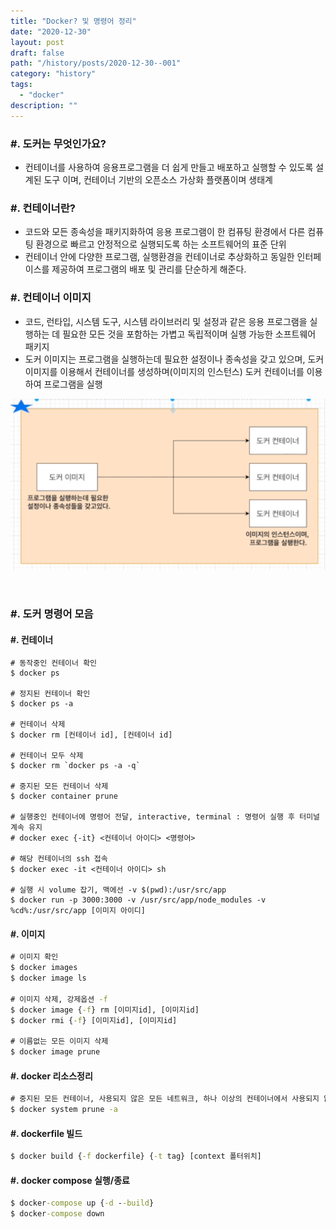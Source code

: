 ```yaml
---
title: "Docker? 및 명령어 정리"
date: "2020-12-30"
layout: post
draft: false
path: "/history/posts/2020-12-30--001"
category: "history"
tags:
  - "docker"
description: ""
---
```


### #. 도커는 무엇인가요?
- 컨테이너를 사용하여 응용프로그램을 더 쉽게 만들고 배포하고 실행할 수 있도록 설계된 도구 이며, 컨테이너 기반의 오픈소스 가상화 플랫폼이며 생태계

### #. 컨테이너란?
- 코드와 모든 종속성을 패키지화하여 응용 프로그램이 한 컴퓨팅 환경에서 다른 컴퓨팅 환경으로 빠르고 안정적으로 실행되도록 하는 소프트웨어의 표준 단위
- 컨테이너 안에 다양한 프로그램, 실행환경을 컨테이너로 추상화하고 동일한 인터페이스를 제공하여 프로그램의 배포 및 관리를 단순하게 해준다.

### #. 컨테이너 이미지
- 코드, 런타입, 시스템 도구, 시스템 라이브러리 및 설정과 같은 응용 프로그램을 실행하는 데 필요한 모든 것을 포함하는 가볍고 독립적이며 실행 가능한 소프트웨어 패키지
- 도커 이미지는 프로그램을 실행하는데 필요한 설정이나 종속성을 갖고 있으며, 도커 이미지를 이용해서 컨테이너를 생성하며(이미지의 인스턴스) 도커 컨테이너를 이용하여 프로그램을 실행

![](./001-01.PNG)

<br>

### #. 도커 명령어 모음
#### #. 컨테이너 

```
# 동작중인 컨테이너 확인
$ docker ps

# 정지된 컨테이너 확인
$ docker ps -a

# 컨테이너 삭제
$ docker rm [컨테이너 id], [컨테이너 id] 

# 컨테이너 모두 삭제
$ docker rm `docker ps -a -q`

# 중지된 모든 컨테이너 삭제
$ docker container prune

# 실행중인 컨테이너에 명령어 전달, interactive, terminal : 명령어 실행 후 터미널 계속 유지
# docker exec {-it} <컨테이너 아이디> <명령어>

# 해당 컨테이너의 ssh 접속
$ docker exec -it <컨테이너 아이디> sh

# 실행 시 volume 잡기, 맥에선 -v $(pwd):/usr/src/app
$ docker run -p 3000:3000 -v /usr/src/app/node_modules -v %cd%:/usr/src/app [이미지 아이디]

```

#### #. 이미지
```cmd
# 이미지 확인
$ docker images
$ docker image ls

# 이미지 삭제, 강제옵션 -f
$ docker image {-f} rm [이미지id], [이미지id]
$ docker rmi {-f} [이미지id], [이미지id]

# 이름없는 모든 이미지 삭제
$ docker image prune

```

#### #. docker 리소스정리
```cmd
# 중지된 모든 컨테이너, 사용되지 않은 모든 네트워크, 하나 이상의 컨테이너에서 사용되지 않는 모든 이미지를 삭제
$ docker system prune -a

```

#### #. dockerfile 빌드
```cmd
$ docker build {-f dockerfile} {-t tag} [context 폴터위치]
```

#### #. docker compose 실행/종료
```cmd
$ docker-compose up {-d --build}
$ docker-compose down
```
